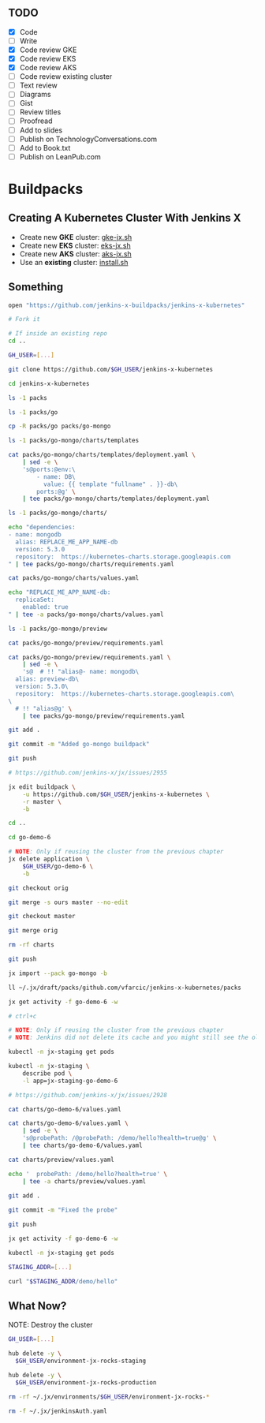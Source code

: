 ## TODO

- [X] Code
- [ ] Write
- [X] Code review GKE
- [X] Code review EKS
- [X] Code review AKS
- [ ] Code review existing cluster
- [ ] Text review
- [ ] Diagrams
- [ ] Gist
- [ ] Review titles
- [ ] Proofread
- [ ] Add to slides
- [ ] Publish on TechnologyConversations.com
- [ ] Add to Book.txt
- [ ] Publish on LeanPub.com

# Buildpacks

## Creating A Kubernetes Cluster With Jenkins X

* Create new **GKE** cluster: [gke-jx.sh](https://gist.github.com/86e10c8771582c4b6a5249e9c513cd18)
* Create new **EKS** cluster: [eks-jx.sh](https://gist.github.com/dfaf2b91819c0618faf030e6ac536eac)
* Create new **AKS** cluster: [aks-jx.sh](https://gist.github.com/6e01717c398a5d034ebe05b195514060)
* Use an **existing** cluster: [install.sh](https://gist.github.com/3dd5592dc5d582ceeb68fb3c1cc59233)

## Something

```bash
open "https://github.com/jenkins-x-buildpacks/jenkins-x-kubernetes"

# Fork it

# If inside an existing repo
cd ..

GH_USER=[...]

git clone https://github.com/$GH_USER/jenkins-x-kubernetes

cd jenkins-x-kubernetes

ls -1 packs

ls -1 packs/go

cp -R packs/go packs/go-mongo

ls -1 packs/go-mongo/charts/templates

cat packs/go-mongo/charts/templates/deployment.yaml \
    | sed -e \
    's@ports:@env:\
        - name: DB\
          value: {{ template "fullname" . }}-db\
        ports:@g' \
    | tee packs/go-mongo/charts/templates/deployment.yaml

ls -1 packs/go-mongo/charts/

echo "dependencies:
- name: mongodb
  alias: REPLACE_ME_APP_NAME-db
  version: 5.3.0
  repository:  https://kubernetes-charts.storage.googleapis.com
" | tee packs/go-mongo/charts/requirements.yaml

cat packs/go-mongo/charts/values.yaml

echo "REPLACE_ME_APP_NAME-db:
  replicaSet:
    enabled: true
" | tee -a packs/go-mongo/charts/values.yaml

ls -1 packs/go-mongo/preview

cat packs/go-mongo/preview/requirements.yaml

cat packs/go-mongo/preview/requirements.yaml \
    | sed -e \
    's@  # !! "alias@- name: mongodb\
  alias: preview-db\
  version: 5.3.0\
  repository:  https://kubernetes-charts.storage.googleapis.com\
\
  # !! "alias@g' \
    | tee packs/go-mongo/preview/requirements.yaml

git add .

git commit -m "Added go-mongo buildpack"

git push

# https://github.com/jenkins-x/jx/issues/2955

jx edit buildpack \
    -u https://github.com/$GH_USER/jenkins-x-kubernetes \
    -r master \
    -b

cd ..

cd go-demo-6

# NOTE: Only if reusing the cluster from the previous chapter
jx delete application \
    $GH_USER/go-demo-6 \
    -b

git checkout orig

git merge -s ours master --no-edit

git checkout master

git merge orig

rm -rf charts

git push

jx import --pack go-mongo -b

ll ~/.jx/draft/packs/github.com/vfarcic/jenkins-x-kubernetes/packs

jx get activity -f go-demo-6 -w

# ctrl+c

# NOTE: Only if reusing the cluster from the previous chapter
# NOTE: Jenkins did not delete its cache and you might still see the old builds. They will be overwritten soon. For example...

kubectl -n jx-staging get pods

kubectl -n jx-staging \
    describe pod \
    -l app=jx-staging-go-demo-6

# https://github.com/jenkins-x/jx/issues/2928

cat charts/go-demo-6/values.yaml

cat charts/go-demo-6/values.yaml \
    | sed -e \
    's@probePath: /@probePath: /demo/hello?health=true@g' \
    | tee charts/go-demo-6/values.yaml

cat charts/preview/values.yaml

echo '  probePath: /demo/hello?health=true' \
    | tee -a charts/preview/values.yaml
 
git add .

git commit -m "Fixed the probe"

git push

jx get activity -f go-demo-6 -w

kubectl -n jx-staging get pods

STAGING_ADDR=[...]

curl "$STAGING_ADDR/demo/hello"
```

## What Now?

NOTE: Destroy the cluster

```bash
GH_USER=[...]

hub delete -y \
  $GH_USER/environment-jx-rocks-staging

hub delete -y \
  $GH_USER/environment-jx-rocks-production

rm -rf ~/.jx/environments/$GH_USER/environment-jx-rocks-*

rm -f ~/.jx/jenkinsAuth.yaml
```
